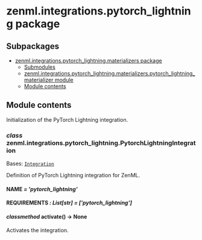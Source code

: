 # zenml.integrations.pytorch_lightning package

## Subpackages

* [zenml.integrations.pytorch_lightning.materializers package](zenml.integrations.pytorch_lightning.materializers.md)
  * [Submodules](zenml.integrations.pytorch_lightning.materializers.md#submodules)
  * [zenml.integrations.pytorch_lightning.materializers.pytorch_lightning_materializer module](zenml.integrations.pytorch_lightning.materializers.md#zenml-integrations-pytorch-lightning-materializers-pytorch-lightning-materializer-module)
  * [Module contents](zenml.integrations.pytorch_lightning.materializers.md#module-contents)

## Module contents

Initialization of the PyTorch Lightning integration.

### *class* zenml.integrations.pytorch_lightning.PytorchLightningIntegration

Bases: [`Integration`](zenml.integrations.md#zenml.integrations.integration.Integration)

Definition of PyTorch Lightning integration for ZenML.

#### NAME *= 'pytorch_lightning'*

#### REQUIREMENTS *: List[str]* *= ['pytorch_lightning']*

#### *classmethod* activate() → None

Activates the integration.
